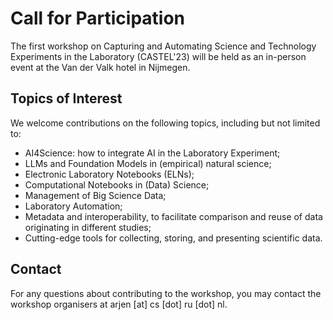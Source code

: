 # Call for Participation

The first workshop on Capturing and Automating Science and Technology Experiments in the Laboratory (CASTEL'23) will be held as an in-person event at the Van der Valk hotel in Nijmegen.

## Topics of Interest

We welcome contributions on the following topics,
including but not limited to:

* AI4Science: how to integrate AI in the Laboratory Experiment;
* LLMs and Foundation Models in (empirical) natural science;
* Electronic Laboratory Notebooks (ELNs);
* Computational Notebooks in (Data) Science;
* Management of Big Science Data;
* Laboratory Automation;
* Metadata and interoperability, to facilitate comparison and reuse of data originating in different studies;
* Cutting-edge tools for collecting, storing, and presenting scientific data.

## Contact

For any questions about contributing to the workshop, you may contact the
workshop organisers at arjen [at] cs [dot] ru [dot] nl.
